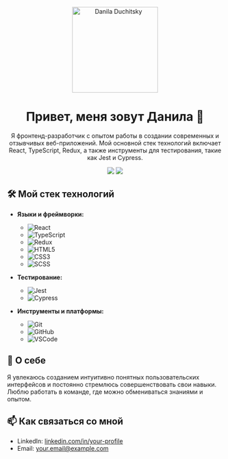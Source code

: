 <p align="center">
  <img src="https://avatars.githubusercontent.com/u/145374570?s=400&u=55c7504dcd1fab8bba63806256627638fa47eadd&v=4" alt="Danila Duchitsky" width="200" />
</p>

<h1 align="center">Привет, меня зовут Данила 👋</h1>

<p align="center">
  Я фронтенд-разработчик с опытом работы в создании современных и отзывчивых веб-приложений. 
  Мой основной стек технологий включает React, TypeScript, Redux, а также инструменты для тестирования, такие как Jest и Cypress.
</p>

<p align="center">
  <a href="https://linkedin.com/in/danila-duchitsky-a63771314" target="_blank"><img src="https://img.shields.io/badge/-LinkedIn-blue?style=flat&logo=Linkedin&logoColor=white" /></a>
  <a href="mailto:danila.f1n1@yandex.ru"><img src="https://img.shields.io/badge/Email-D14836?style=flat&logo=gmail&logoColor=white" /></a>
</p>

## 🛠️ Мой стек технологий

- **Языки и фреймворки:**
  - ![React](https://img.shields.io/badge/-React-61DAFB?logo=react&logoColor=white&style=flat)
  - ![TypeScript](https://img.shields.io/badge/-TypeScript-3178C6?logo=typescript&logoColor=white&style=flat)
  - ![Redux](https://img.shields.io/badge/-Redux-764ABC?logo=redux&logoColor=white&style=flat)
  - ![HTML5](https://img.shields.io/badge/-HTML5-E34F26?logo=html5&logoColor=white&style=flat)
  - ![CSS3](https://img.shields.io/badge/-CSS3-1572B6?logo=css3&logoColor=white&style=flat)
  - ![SCSS](https://img.shields.io/badge/-SCSS-CC6699?logo=sass&logoColor=white&style=flat)

- **Тестирование:**
  - ![Jest](https://img.shields.io/badge/-Jest-C21325?logo=jest&logoColor=white&style=flat)
  - ![Cypress](https://img.shields.io/badge/-Cypress-17202C?logo=cypress&logoColor=white&style=flat)

- **Инструменты и платформы:**
  - ![Git](https://img.shields.io/badge/-Git-F05032?logo=git&logoColor=white&style=flat)
  - ![GitHub](https://img.shields.io/badge/-GitHub-181717?logo=github&logoColor=white&style=flat)
  - ![VSCode](https://img.shields.io/badge/-VSCode-007ACC?logo=visual-studio-code&logoColor=white&style=flat)
  
## 🌱 О себе

Я увлекаюсь созданием интуитивно понятных пользовательских интерфейсов и постоянно стремлюсь совершенствовать свои навыки. Люблю работать в команде, где можно обмениваться знаниями и опытом.

## 📫 Как связаться со мной

- LinkedIn: [linkedin.com/in/your-profile](https://linkedin.com/in/danila-duchitsky-a63771314)
- Email: [your.email@example.com](mailto:danila.f1n1@yandex.ru)

